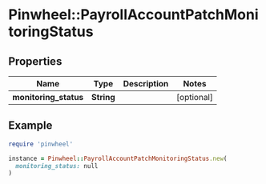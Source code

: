 # Pinwheel::PayrollAccountPatchMonitoringStatus

## Properties

| Name | Type | Description | Notes |
| ---- | ---- | ----------- | ----- |
| **monitoring_status** | **String** |  | [optional] |

## Example

```ruby
require 'pinwheel'

instance = Pinwheel::PayrollAccountPatchMonitoringStatus.new(
  monitoring_status: null
)
```


